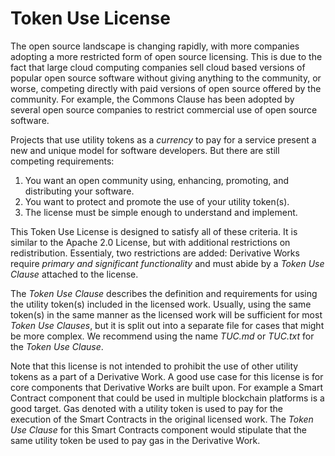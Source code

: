 # Token Use License

The open source landscape is changing rapidly, with more companies adopting a more restricted form of open source licensing. This is due to the fact that large cloud computing companies sell cloud based versions of popular open source software without giving anything to the community, or worse, competing directly with paid versions of open source offered by the community. For example, the Commons Clause has been adopted by several open source companies to restrict commercial use of open source software. 

Projects that use utility tokens as a *currency* to pay for a service present a new and unique model for software developers. But there are still competing requirements:

1. You want an open community using, enhancing, promoting, and distributing your software.
1. You want to protect and promote the use of your utility token(s).
2. The license must be simple enough to understand and implement.

This Token Use License is designed to satisfy all of these criteria. It is similar to the Apache 2.0 License, but with additional restrictions on redistribution. Essentialy, two restrictions are added: Derivative Works require *primary and significant functionality* and must abide by a *Token Use Clause* attached to the license.

The *Token Use Clause* describes the definition and requirements for using the utility token(s) included in the licensed work. Usually, using the same token(s) in the same manner as the licensed work will be sufficient for most *Token Use Clauses*, but it is split out into a separate file for cases that might be more complex. We recommend using the name *TUC.md* or *TUC.txt* for the *Token Use Clause*.

Note that this license is not intended to prohibit the use of other utility tokens as a part of a Derivative Work. A good use case for this license is for core components that Derivative Works are built upon. For example a Smart Contract component that could be used in multiple blockchain platforms is a good target. Gas denoted with a utility token is used to pay for the execution of the Smart Contracts in the original licensed work. The *Token Use Clause* for this Smart Contracts component would stipulate that the same utility token be used to pay gas in the Derivative Work.


